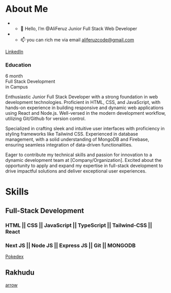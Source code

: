 <!---
AliFeruz/AliFeruz is a ✨ special ✨ repository because its `README.md` (this file) appears on your GitHub profile.
You can click the Preview link to take a look at your changes.
--->
About Me
========

- - 👋 Hello, I’m @AliFeruz Junior Full Stack Web Developer

    
- - 📫 you can rich me via email aliferuzcode@gmail.com

[LinkedIn](https://www.linkedin.com/in/ali-feruz-5840ab164/)


### Education

6 month  
Full Stack Development  
in Campus

Enthusiastic Junior Full Stack Developer with a strong foundation in web development technologies. Proficient in HTML, CSS, and JavaScript, with hands-on experience in building responsive and dynamic web applications using React and Node.js. Well-versed in the modern development workflow, utilizing Git/Github for version control.

Specialized in crafting sleek and intuitive user interfaces with proficiency in styling frameworks like Tailwind CSS. Experienced in database management, with a solid understanding of MongoDB and Firebase, ensuring seamless integration of data-driven functionalities.

Eager to contribute my technical skills and passion for innovation to a dynamic development team at \[Company/Organization\]. Excited about the opportunity to apply and expand my expertise in full-stack development to drive impactful solutions and deliver exceptional user experiences.


Skills
======

Full-Stack Development
----------------------

### HTML    ||   CSS   ||   JavaScript   ||   TypeScript    ||  Tailwind-CSS   ||  React

### Next JS   ||   Node JS   ||  Express JS   ||   Git   ||  MONGODB


[Pokedex](https://pokedex1gen.vercel.app/index.html)

Rakhudu
-------

[arrow](https://marggraff.vercel.app/)



